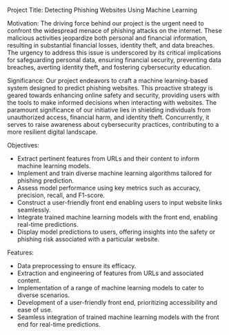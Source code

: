 Project Title: Detecting Phishing Websites Using Machine Learning

Motivation:
The driving force behind our project is the urgent need to confront the widespread menace of phishing attacks on the internet. These malicious activities jeopardize both personal and financial information, resulting in substantial financial losses, identity theft, and data breaches. The urgency to address this issue is underscored by its critical implications for safeguarding personal data, ensuring financial security, preventing data breaches, averting identity theft, and fostering cybersecurity education.

Significance:
Our project endeavors to craft a machine learning-based system designed to predict phishing websites. This proactive strategy is geared towards enhancing online safety and security, providing users with the tools to make informed decisions when interacting with websites. The paramount significance of our initiative lies in shielding individuals from unauthorized access, financial harm, and identity theft. Concurrently, it serves to raise awareness about cybersecurity practices, contributing to a more resilient digital landscape.

Objectives:
- Extract pertinent features from URLs and their content to inform machine learning models.
- Implement and train diverse machine learning algorithms tailored for phishing prediction.
- Assess model performance using key metrics such as accuracy, precision, recall, and F1-score.
- Construct a user-friendly front end enabling users to input website links seamlessly.
- Integrate trained machine learning models with the front end, enabling real-time predictions.
- Display model predictions to users, offering insights into the safety or phishing risk associated with a particular website.

Features:
- Data preprocessing to ensure its efficacy.
- Extraction and engineering of features from URLs and associated content.
- Implementation of a range of machine learning models to cater to diverse scenarios.
- Development of a user-friendly front end, prioritizing accessibility and ease of use.
- Seamless integration of trained machine learning models with the front end for real-time predictions.
